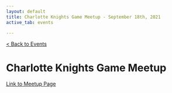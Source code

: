 ```yaml
---
layout: default
title: Charlotte Knights Game Meetup - September 18th, 2021
active_tab: events

---
```


[< Back to Events](/events)

# Charlotte Knights Game Meetup

[Link to Meetup Page](https://www.meetup.com/BitcoinCharlotte/events/280055192/)

